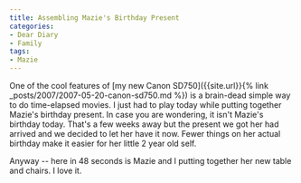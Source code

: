 ```yaml
---
title: Assembling Mazie's Birthday Present
categories:
- Dear Diary
- Family
tags:
- Mazie
---
```


One of the cool features of [my new Canon SD750]({{site.url}}{% link _posts/2007/2007-05-20-canon-sd750.md %}) is a brain-dead simple way to do time-elapsed movies. I just had to play today while putting together Mazie's birthday present. In case you are wondering, it isn't Mazie's birthday today. That's a few weeks away but the present we got her had arrived and we decided to let her have it now. Fewer things on her actual birthday make it easier for her little 2 year old self.

Anyway -- here in 48 seconds is Mazie and I putting together her new table and chairs. I love it.

